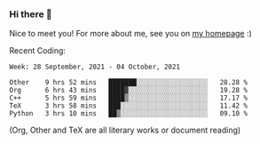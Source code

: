 ### Hi there 👋

Nice to meet you! For more about me, see you on [my homepage](https://jiayipan.me) :)


Recent Coding:
<!--START_SECTION:waka-->
```text
Week: 28 September, 2021 - 04 October, 2021

Other    9 hrs 52 mins   ███████░░░░░░░░░░░░░░░░░░   28.28 % 
Org      6 hrs 43 mins   ████▓░░░░░░░░░░░░░░░░░░░░   19.28 % 
C++      5 hrs 59 mins   ████▒░░░░░░░░░░░░░░░░░░░░   17.17 % 
TeX      3 hrs 58 mins   ███░░░░░░░░░░░░░░░░░░░░░░   11.42 % 
Python   3 hrs 10 mins   ██▒░░░░░░░░░░░░░░░░░░░░░░   09.10 % 
```
<!--END_SECTION:waka-->
(Org, Other and TeX are all literary works or document reading)
